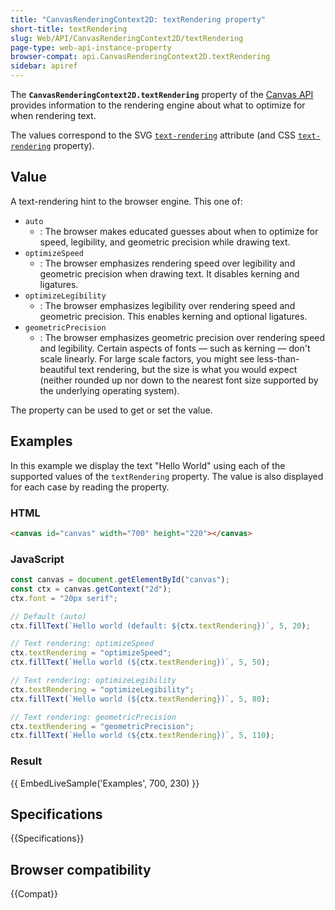 ```yaml
---
title: "CanvasRenderingContext2D: textRendering property"
short-title: textRendering
slug: Web/API/CanvasRenderingContext2D/textRendering
page-type: web-api-instance-property
browser-compat: api.CanvasRenderingContext2D.textRendering
sidebar: apiref
---
```


The **`CanvasRenderingContext2D.textRendering`** property of the [Canvas API](/en-US/docs/Web/API/Canvas_API) provides information to the rendering engine about what to optimize for when rendering text.

The values correspond to the SVG [`text-rendering`](/en-US/docs/Web/SVG/Reference/Attribute/text-rendering) attribute (and CSS [`text-rendering`](/en-US/docs/Web/CSS/text-rendering) property).

## Value

A text-rendering hint to the browser engine.
This one of:

- `auto`
  - : The browser makes educated guesses about when to optimize for speed, legibility, and geometric precision while drawing text.
- `optimizeSpeed`
  - : The browser emphasizes rendering speed over legibility and geometric precision when drawing text.
    It disables kerning and ligatures.
- `optimizeLegibility`
  - : The browser emphasizes legibility over rendering speed and geometric precision.
    This enables kerning and optional ligatures.
- `geometricPrecision`
  - : The browser emphasizes geometric precision over rendering speed and legibility.
    Certain aspects of fonts — such as kerning — don't scale linearly.
    For large scale factors, you might see less-than-beautiful text rendering, but the size is what you would expect (neither rounded up nor down to the nearest font size supported by the underlying operating system).

The property can be used to get or set the value.

## Examples

In this example we display the text "Hello World" using each of the supported values of the `textRendering` property.
The value is also displayed for each case by reading the property.

### HTML

```html
<canvas id="canvas" width="700" height="220"></canvas>
```

### JavaScript

```js
const canvas = document.getElementById("canvas");
const ctx = canvas.getContext("2d");
ctx.font = "20px serif";

// Default (auto)
ctx.fillText(`Hello world (default: ${ctx.textRendering})`, 5, 20);

// Text rendering: optimizeSpeed
ctx.textRendering = "optimizeSpeed";
ctx.fillText(`Hello world (${ctx.textRendering})`, 5, 50);

// Text rendering: optimizeLegibility
ctx.textRendering = "optimizeLegibility";
ctx.fillText(`Hello world (${ctx.textRendering})`, 5, 80);

// Text rendering: geometricPrecision
ctx.textRendering = "geometricPrecision";
ctx.fillText(`Hello world (${ctx.textRendering})`, 5, 110);
```

### Result

{{ EmbedLiveSample('Examples', 700, 230) }}

## Specifications

{{Specifications}}

## Browser compatibility

{{Compat}}
